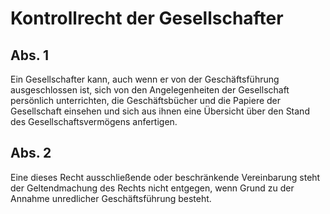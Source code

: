 # Kontrollrecht der Gesellschafter



## Abs. 1

 Ein Gesellschafter kann, auch wenn er von der Geschäftsführung ausgeschlossen ist, sich von den Angelegenheiten der Gesellschaft persönlich unterrichten, die Geschäftsbücher und die Papiere der Gesellschaft einsehen und sich aus ihnen eine Übersicht über den Stand des Gesellschaftsvermögens anfertigen.

## Abs. 2

 Eine dieses Recht ausschließende oder beschränkende Vereinbarung steht der Geltendmachung des Rechts nicht entgegen, wenn Grund zu der Annahme unredlicher Geschäftsführung besteht. 


